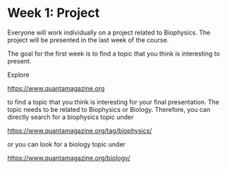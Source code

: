 # Week 1: Project

Everyone will work individually on a project related to Biophysics. The project will be presented in the last week of the course.

The goal for the first week is to find a topic that you think is interesting to present.


Explore

https://www.quantamagazine.org

to find a topic that you think is interesting for your final presentation. The topic needs to be related to Biophysics or Biology. Therefore, you can directly search for a biophysics topic under

https://www.quantamagazine.org/tag/biophysics/

or you can look for a biology topic under

https://www.quantamagazine.org/biology/


